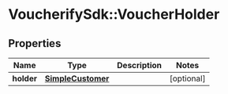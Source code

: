 # VoucherifySdk::VoucherHolder

## Properties

| Name | Type | Description | Notes |
| ---- | ---- | ----------- | ----- |
| **holder** | [**SimpleCustomer**](SimpleCustomer.md) |  | [optional] |


